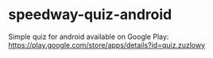 # speedway-quiz-android

Simple quiz for android available on Google Play:
https://play.google.com/store/apps/details?id=quiz.zuzlowy
